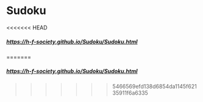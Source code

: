 # Sudoku

<<<<<<< HEAD
#####  https://h-f-society.github.io/Sudoku/Sudoku.html
=======
#####  https://h-f-society.github.io/Sudoku/Sudoku.html
>>>>>>> 5466569efd138d6854da1145f62135911f6a6335
